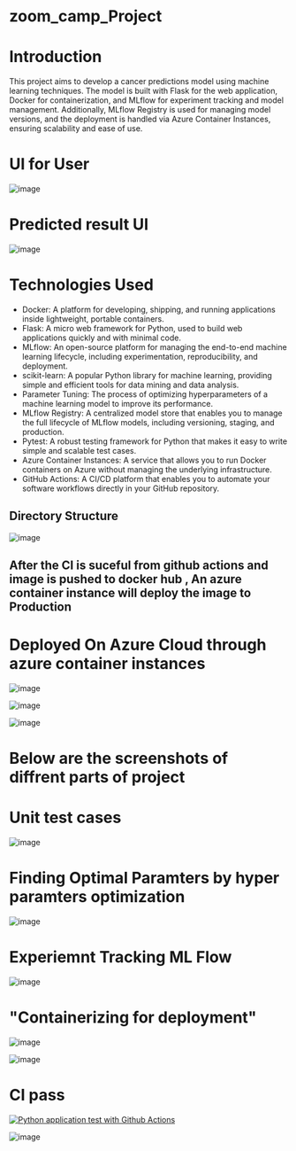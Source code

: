 # zoom_camp_Project

# Introduction
This project aims to develop a cancer predictions model using machine learning techniques. The model is built with Flask for the web application, Docker for containerization, and MLflow for experiment tracking and model management. Additionally, MLflow Registry is used for managing model versions, and the deployment is handled via Azure Container Instances, ensuring scalability and ease of use.

# UI for User 

![image](https://github.com/AkashPatel-1996/zoom_camp_Project/assets/84029971/09455608-d3ff-459c-a1cd-2a95d947e226)

# Predicted result UI

![image](https://github.com/AkashPatel-1996/zoom_camp_Project/assets/84029971/6ad3232e-ae20-4666-a52b-c1648415bf73)




# Technologies Used

* Docker: A platform for developing, shipping, and running applications inside lightweight, portable containers.
* Flask: A micro web framework for Python, used to build web applications quickly and with minimal code.
* MLflow: An open-source platform for managing the end-to-end machine learning lifecycle, including experimentation, reproducibility, and deployment.
* scikit-learn: A popular Python library for machine learning, providing simple and efficient tools for data mining and data analysis.
* Parameter Tuning: The process of optimizing hyperparameters of a machine learning model to improve its performance.
* MLflow Registry: A centralized model store that enables you to manage the full lifecycle of MLflow models, including versioning, staging, and production.
* Pytest: A robust testing framework for Python that makes it easy to write simple and scalable test cases.
* Azure Container Instances: A service that allows you to run Docker containers on Azure without managing the underlying infrastructure.
* GitHub Actions: A CI/CD platform that enables you to automate your software workflows directly in your GitHub repository.


## Directory Structure

![image](https://github.com/AkashPatel-1996/zoom_camp_Project/assets/84029971/c0d163e0-551a-4bc4-84f4-18a2ae979beb)




## After the CI is suceful from github actions and image is pushed to docker hub , An azure container instance will deploy the image to Production

# Deployed On Azure Cloud through azure container instances

![image](https://github.com/AkashPatel-1996/zoom_camp_Project/assets/84029971/bdb6c229-6878-4181-9e50-9dabbb2c3b2a)

![image](https://github.com/AkashPatel-1996/zoom_camp_Project/assets/84029971/d60b3f07-8bbe-4059-a5c4-ac2849cdf01a)


![image](https://github.com/AkashPatel-1996/zoom_camp_Project/assets/84029971/4c9a1965-5376-48b0-a320-9e639f4bd655)


# Below are the screenshots of diffrent parts of project

# Unit test cases

![image](https://github.com/AkashPatel-1996/zoom_camp_Project/assets/84029971/7d4d141b-fd76-4a3d-8d1f-6f83bd7c4579)


# Finding Optimal Paramters by hyper paramters optimization

![image](https://github.com/AkashPatel-1996/zoom_camp_Project/assets/84029971/906b4ad5-f9d9-4ca5-9908-65ffb1a91a8f)


# Experiemnt Tracking ML Flow

![image](https://github.com/AkashPatel-1996/zoom_camp_Project/assets/84029971/e529d38b-737d-446b-b8dd-0c774ba42d54)



# "Containerizing for deployment"


![image](https://github.com/AkashPatel-1996/zoom_camp_Project/assets/84029971/9b4805de-2f1d-41bd-a945-4470b852f46b)


![image](https://github.com/AkashPatel-1996/zoom_camp_Project/assets/84029971/f5ce73b0-78de-4b70-b50e-75a1a8e1ab39)


# CI pass

[![Python application test with Github Actions](https://github.com/AkashPatel-1996/zoom_camp_Project/actions/workflows/main.yml/badge.svg)](https://github.com/AkashPatel-1996/zoom_camp_Project/actions/workflows/main.yml)

![image](https://github.com/AkashPatel-1996/zoom_camp_Project/assets/84029971/df958a24-55e4-4274-92f7-382b120175cb)



 


